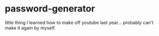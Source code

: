 # password-generator
little thing I learned how to make off youtube last year... probably can't make it again by myself.
